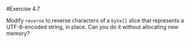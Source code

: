 #Exercise 4.7

Modify `reverse` to reverse characters of a `byte[]` slice that represents a
UTF-8-encoded string, in place. Can you do it without allocating new memory?
